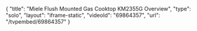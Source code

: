 {
    "title": "Miele Flush Mounted Gas Cooktop KM2355G Overview",
    "type": "solo",
    "layout": "iframe-static",
    "videoId": "69864357",
    "url": "\/tvpembed\/69864357"
}